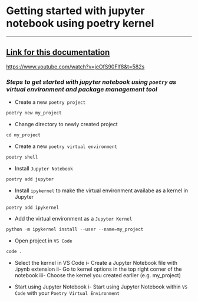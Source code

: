 # Getting started with jupyter notebook using poetry kernel
---
## [Link for this documentation](https://www.youtube.com/watch?v=Nj87GEXxhjc)

<https://www.youtube.com/watch?v=jeOfS90Flf8&t=582s>

### _Steps to get started with jupyter notebook using `poetry` as virtual environment and package management tool_

* Create a new `poetry project`

```python
poetry new my_project
```
* Change directory to newly created project

```python
cd my_project
```
* Create a new `poetry virtual environment`

```python
poetry shell
```
* Install `Jupyter Notebook`

```python
poetry add jupyter
```
* Install `ipykernel` to make the virtual environment availabe as a kernel in Jupyter

```python
poetry add ipykernel
```
* Add the virtual environment as a `Jupyter Kernel`

```python
python -m ipykernel install --user --name=my_project
```
* Open project in `VS Code`

```python
code .
```
* Select the kernel in VS Code
    i- Create a Jupyter Notebook file with .ipynb extension
    ii- Go to kernel options in the top right corner of the notebook
    iii- Choose the kernel you created earlier (e.g. my_project)

* Start using Jupyter Notebook
    i- Start using Jupyter Notebook within `VS Code` with your `Poetry Virtual Environment`

